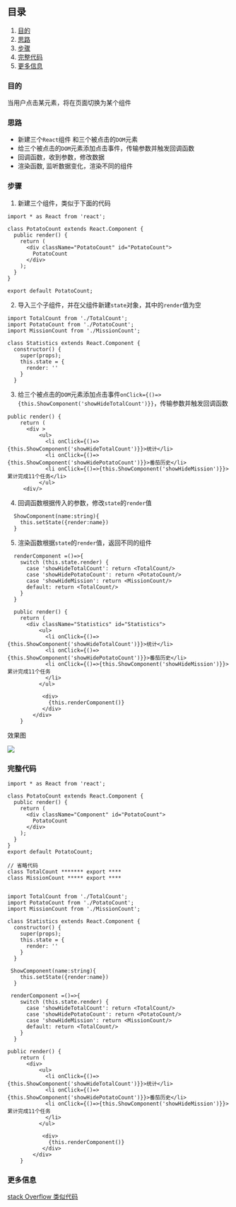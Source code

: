 ## 目录
1. [目的](#目的)
2. [思路](#思路)
3. [步骤](#步骤)
4. [完整代码](#完整代码)
5. [更多信息](#更多信息)

### 目的

当用户点击某元素，将在页面切换为某个组件

### 思路

- 新建三个`React`组件 和三个被点击的`DOM`元素
- 给三个被点击的`DOM`元素添加点击事件，传输参数并触发回调函数
- 回调函数，收到参数，修改数据
- 渲染函数, 监听数据变化，渲染不同的组件

### 步骤

1. 新建三个组件，类似于下面的代码

```
import * as React from 'react';

class PotatoCount extends React.Component {
  public render() {
    return (
      <div className="PotatoCount" id="PotatoCount">
        PotatoCount
      </div>
    );
  }
}

export default PotatoCount;

```

2. 导入三个子组件，并在父组件新建`state`对象，其中的`render`值为空

```
import TotalCount from './TotalCount';
import PotatoCount from './PotatoCount';
import MissionCount from './MissionCount';

class Statistics extends React.Component {
  constructor() {
    super(props);
    this.state = {
      render: ''
    }
  }
```

3. 给三个被点击的`DOM`元素添加点击事件`onClick={()=>{this.ShowComponent('showHideTotalCount')}}`，传输参数并触发回调函数

```
public render() {
    return (
      <div >
          <ul>
            <li onClick={()=>{this.ShowComponent('showHideTotalCount')}}>统计</li>
            <li onClick={()=>{this.ShowComponent('showHidePotatoCount')}}>番茄历史</li>
            <li onClick={()=>{this.ShowComponent('showHideMission')}}>累计完成11个任务</li>
          </ul>
     <div/>
```

4. 回调函数根据传入的参数，修改`state`的`render`值

```
  ShowComponent(name:string){
    this.setState({render:name})
  }
```

5. 渲染函数根据`state`的`render`值，返回不同的组件

```
  renderComponent =()=>{
    switch (this.state.render) {
      case 'showHideTotalCount': return <TotalCount/>
      case 'showHidePotatoCount': return <PotatoCount/>
      case 'showHideMission': return <MissionCount/>
      default: return <TotalCount/>
    }
  }

  public render() {
    return (
      <div className="Statistics" id="Statistics">
          <ul>
            <li onClick={()=>{this.ShowComponent('showHideTotalCount')}}>统计</li>
            <li onClick={()=>{this.ShowComponent('showHidePotatoCount')}}>番茄历史</li>
            <li onClick={()=>{this.ShowComponent('showHideMission')}}>累计完成11个任务
            </li>
          </ul>

           <div>
             {this.renderComponent()}
           </div>
        </div>
    }
```

效果图

![](https://user-gold-cdn.xitu.io/2020/6/6/1728849aa5ca3fa7?w=1282&h=187&f=gif&s=12782)

### 完整代码

```
import * as React from 'react';

class PotatoCount extends React.Component {
  public render() {
    return (
      <div className="Component" id="PotatoCount">
        PotatoCount
      </div>
    );
  }
}
export default PotatoCount;

// 省略代码
class TotalCount ******* export ****
class MissionCount ***** export ****


import TotalCount from './TotalCount';
import PotatoCount from './PotatoCount';
import MissionCount from './MissionCount';

class Statistics extends React.Component {
  constructor() {
    super(props);
    this.state = {
      render: ''
    }
  }

 ShowComponent(name:string){
    this.setState({render:name})
  }

 renderComponent =()=>{
    switch (this.state.render) {
      case 'showHideTotalCount': return <TotalCount/>
      case 'showHidePotatoCount': return <PotatoCount/>
      case 'showHideMission': return <MissionCount/>
      default: return <TotalCount/>
    }
  }

public render() {
    return (
      <div>
          <ul>
            <li onClick={()=>{this.ShowComponent('showHideTotalCount')}}>统计</li>
            <li onClick={()=>{this.ShowComponent('showHidePotatoCount')}}>番茄历史</li>
            <li onClick={()=>{this.ShowComponent('showHideMission')}}>累计完成11个任务
            </li>
          </ul>

           <div>
             {this.renderComponent()}
           </div>
        </div>
    }
```

### 更多信息

[stack Overflow 类似代码](https://stackoverflow.com/questions/42153627/reactjs-onclick-display-component)
